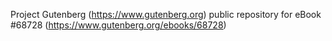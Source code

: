 Project Gutenberg (https://www.gutenberg.org) public repository for
eBook #68728 (https://www.gutenberg.org/ebooks/68728)
